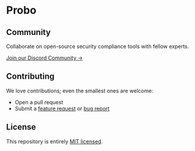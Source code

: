 # Probo
## Community

Collaborate on open-source security compliance tools with fellow experts.

[Join our Discord Community →](https://discord.gg/8qfdJYfvpY)

## Contributing

We love contributions; even the smallest ones are welcome:
- Open a pull request
- Submit a [feature request](https://github.com/getprobo/probo/issues/new) or [bug report](https://github.com/getprobo/probo/issues/new)

## License

This repository is entirely [MIT licensed](LICENSE).

